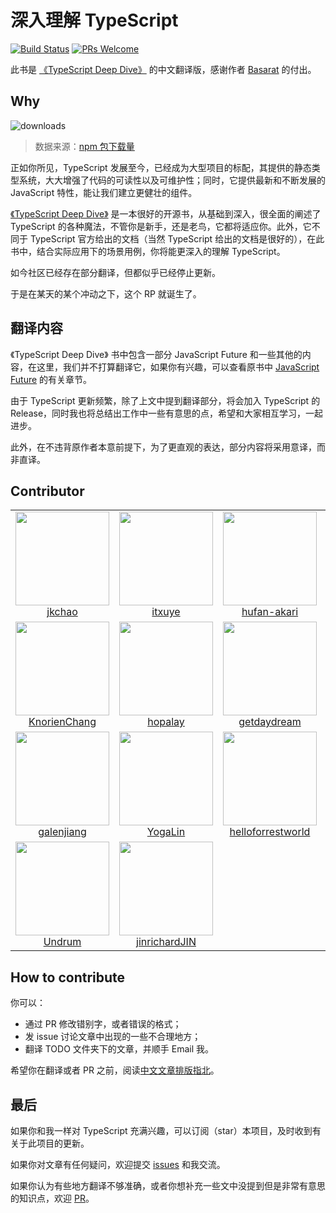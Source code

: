 # 深入理解 TypeScript

[![Build Status](https://travis-ci.org/jkchao/typescript-book-chinese.svg?branch=master)](https://travis-ci.org/jkchao/typescript-book-chinese)
[![PRs Welcome](https://img.shields.io/badge/PRs-welcome-brightgreen.svg?style=flat-square)](http://makeapullrequest.com)

此书是 [《TypeScript Deep Dive》](https://github.com/basarat/typescript-book/) 的中文翻译版，感谢作者 [Basarat](https://github.com/basarat) 的付出。

## Why

![downloads](http://ovshyp9zv.bkt.clouddn.com/typescript-downloads.jpeg)

> 数据来源：[npm 包下载量](https://npm-stat.com/charts.html?package=typescript&from=2016-01-01&to=2018-07-31)

正如你所见，TypeScript 发展至今，已经成为大型项目的标配，其提供的静态类型系统，大大增强了代码的可读性以及可维护性；同时，它提供最新和不断发展的 JavaScript 特性，能让我们建立更健壮的组件。

[《TypeScript Deep Dive》](https://github.com/basarat/typescript-book/) 是一本很好的开源书，从基础到深入，很全面的阐述了 TypeScript 的各种魔法，不管你是新手，还是老鸟，它都将适应你。此外，它不同于 TypeScript 官方给出的文档（当然 TypeScript 给出的文档是很好的），在此书中，结合实际应用下的场景用例，你将能更深入的理解 TypeScript。

如今社区已经存在部分翻译，但都似乎已经停止更新。

于是在某天的某个冲动之下，这个 RP 就诞生了。

## 翻译内容

《TypeScript Deep Dive》 书中包含一部分 JavaScript Future 和一些其他的内容，在这里，我们并不打算翻译它，如果你有兴趣，可以查看原书中 [JavaScript Future](https://basarat.gitbooks.io/typescript/content/docs/future-javascript.html) 的有关章节。

由于 TypeScript 更新频繁，除了上文中提到翻译部分，将会加入 TypeScript 的 Release，同时我也将总结出工作中一些有意思的点，希望和大家相互学习，一起进步。

此外，在不违背原作者本意前提下，为了更直观的表达，部分内容将采用意译，而非直译。

## Contributor

<table>
  <tbody>
    <tr>
      <td align="center">
        <a href="https://github.com/jkchao">
          <img width="150" height="150" src="https://github.com/jkchao.png?v=3&s=150">
          </br>
          jkchao
        </a>
      </td>
      <td align="center">
        <a href="https://github.com/itxuye">
          <img width="150" height="150" src="https://github.com/itxuye.png?v=3&s=150">
          </br>
          itxuye
        </a>
      </td>
      <td align="center">
        <a href="https://github.com/hufan-akari">
          <img width="150" height="150" src="https://github.com/hufan-akari.png?v=3&s=150">
          </br>
          hufan-akari
        </a>
      </td>
      <td align="center">
        <a href="https://github.com/S1ngS1ng">
          <img width="150" height="150" src="https://github.com/S1ngS1ng.png?v=3&s=150">
          </br>
          S1ngS1ng
        </a>
      </td>
    </tr>
    <tr>
      <td align="center">
        <a href="https://github.com/KnorienChang">
          <img width="150" height="150" src="https://github.com/KnorienChang.png?v=3&s=150">
          </br>
          KnorienChang
        </a>
      </td>
      <td align="center">
        <a href="https://github.com/hopalay">
          <img width="150" height="150" src="https://github.com/hopalay.png?v=3&s=150">
          </br>
          hopalay
        </a>
      </td>
      <td align="center">
        <a href="https://github.com/getdaydream">
          <img width="150" height="150" src="https://github.com/getdaydream.png?v=3&s=150">
          </br>
          getdaydream
        </a>
      </td>
      <td align="center">
        <a href="https://github.com/Yiiu">
          <img width="150" height="150" src="https://github.com/Yiiu.png?v=3&s=150">
          </br>
          Yiiu
        </a>
      </td>
    </tr>
    <tr>
      <td align="center">
        <a href="https://github.com/galenjiang">
          <img width="150" height="150" src="https://github.com/galenjiang.png?v=3&s=150">
          </br>
          galenjiang
        </a>
      </td>
      <td align="center">
        <a href="https://github.com/YogaLin">
          <img width="150" height="150" src="https://github.com/YogaLin.png?v=3&s=150">
          </br>
          YogaLin
        </a>
      </td>
      <td align="center">
        <a href="https://github.com/helloforrestworld">
          <img width="150" height="150" src="https://github.com/helloforrestworld.png?v=3&s=150">
          </br>
          helloforrestworld
        </a>
      </td>
      <td align="center">
        <a href="https://github.com/zongzi531">
          <img width="150" height="150" src="https://github.com/zongzi531.png?v=3&s=150">
          </br>
          zongzi531
        </a>
      </td>
    </tr>
    <tr>
      <td align="center">
        <a href="https://github.com/Undrum">
          <img width="150" height="150" src="https://github.com/Undrum.png?v=3&s=150">
          </br>
          Undrum
        </a>
      </td>
      <td align="center">
        <a href="https://github.com/jinrichardJIN">
          <img width="150" height="150" src="https://github.com/jinrichardJIN.png?v=3&s=150">
          </br>
          jinrichardJIN
        </a>
      </td>
    </tr>
  </tbody>
</table>

## How to contribute

你可以：

- 通过 PR 修改错别字，或者错误的格式；
- 发 issue 讨论文章中出现的一些不合理地方；
- 翻译 TODO 文件夹下的文章，并顺手 Email 我。

希望你在翻译或者 PR 之前，阅读[中文文章排版指北](https://github.com/mzlogin/chinese-copywriting-guidelines)。

## 最后

如果你和我一样对 TypeScript 充满兴趣，可以订阅（star）本项目，及时收到有关于此项目的更新。

如果你对文章有任何疑问，欢迎提交 [issues](https://github.com/jkchao/typescript-book-chinese/issues) 和我交流。

如果你认为有些地方翻译不够准确，或者你想补充一些文中没提到但是非常有意思的知识点，欢迎 [PR](https://github.com/jkchao/typescript-book-chinese/pulls)。
